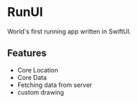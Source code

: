 # RunUI
World's first running app written in SwiftUI. 

## Features
* Core Location
* Core Data
* Fetching data from server
* custom drawing

